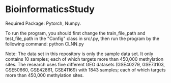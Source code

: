 # BioinformaticsStudy
Required Package: Pytorch, Numpy.

To run the program, you should first change the train_file_path and test_file_path in the "Config" class in src/.py, then run the program by the following command:
                 python CLNN.py
                 
Note: The data set in this repository is only the sample data set. It only contains 10 samples; each of which targets more than 450,000
methylation sites. The research uses five different GEO datasets (GSE40279, GSE73103, GSE50660, GSE42861, GSE41169) with 1843 samples; each of which targets more than 450,000 methylation sites.
